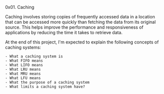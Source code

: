 0x01. Caching

Caching involves storing copies of frequently accessed data in a location that can be accessed more quickly than fetching the data from its original source. This helps improve the performance and responsiveness of applications by reducing the time it takes to retrieve data.

At the end of this project, I'm expected to explain the following concepts of caching systems:

	- What a caching system is
	- What FIFO means
	- What LIFO means
	- What LRU means
	- What MRU means
	- What LFU means
	- What the purpose of a caching system
	- What limits a caching system have?


